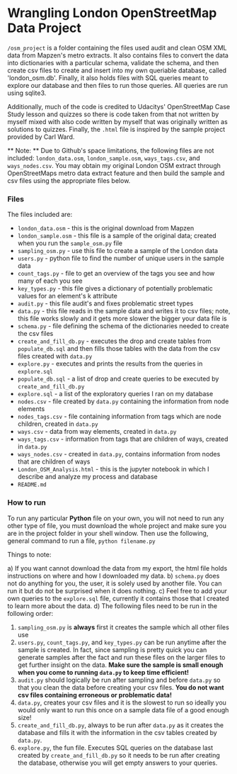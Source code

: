 # Wrangling London OpenStreetMap Data Project

`/osm_project` is a folder containing the files used audit and clean OSM XML data from Mapzen's metro extracts. It also contains files to convert the data into dictionaries with a particular schema, validate the schema, and then create csv files to create and insert into my own queriable database, called 'london_osm.db'. Finally, it also holds files with SQL queries meant to explore our database and then files to run those queries. All queries are run using sqlite3.

Additionally, much of the code is credited to Udacitys' OpenStreetMap Case Study lesson and quizzes so there is code taken from that not written by myself mixed with also code written by myself that was originally written as solutions to quizzes. Finally, the `.html` file is inspired by the sample project provided by Carl Ward.  

** Note: ** Due to Github's space limitations, the following files are not included: `london_data.osm`, `london_sample.osm`, `ways_tags.csv`, and `ways_nodes.csv`. You may obtain my original London OSM extract through OpenStreetMaps metro data extract feature and then build the sample and csv files using the appropriate files below.

### Files

The files included are: 
* `london_data.osm` - this is the original download from Mapzen
* `london_sample.osm` - this file is a sample of the original data; created when you run the `sample_osm.py` file 
* `sampling_osm.py` - use this file to create a sample of the London data
* `users.py` - python file to find the number of unique users in the sample data
* `count_tags.py` - file to get an overview of the tags you see and how many of each you see
* `key_types.py` - this file gives a dictionary of potentially problematic values for an element's k attribute
* `audit.py` - this file audit's and fixes problematic street types
* `data.py` - this file reads in the sample data and writes it to csv files; note, this file works slowly and it gets more slower the bigger your data file is
* `schema.py` - file defining the schema of the dictionaries needed to create the csv files
* `create_and_fill_db.py` - executes the drop and create tables from `populate_db.sql` and then fills those tables with the data from the csv files created with `data.py`
* `explore.py` - executes and prints the results from the queries in `explore.sql`
* `populate_db.sql` - a list of drop and create queries to be executed by `create_and_fill_db.py`
* `explore.sql` - a list of the exploratory queries I ran on my database
* `nodes.csv` - file created by `data.py` containing the information from node elements
* `nodes_tags.csv` - file containing information from tags which are node children, created in `data.py`
* `ways.csv` - data from way elements, created in `data.py`
* `ways_tags.csv` - information from tags that are children of ways, created in `data.py`
* `ways_nodes.csv` - created in `data.py`, contains information from nodes that are children of ways
* `London_OSM_Analysis.html` - this is the jupyter notebook in which I describe and analyze my process and database
* `README.md`


### How to run

To run any particular **Python** file on your own, you will not need to run any other type of file, you must download the whole project and make sure you are in the project folder in your shell window. Then use the following, general command to run a file, `python filename.py`

Things to note:

a) If you want cannot download the data from my export, the html file holds instructions on where and how I downloaded my data.
b) `schema.py` does not do anything for you, the user, it is solely used by another file. You can run it but do not be surprised when it does nothing. 
c) Feel free to add your own queries to the `explore.sql` file, currently it contains those that I created to learn more about the data.
d) The following files need to be run in the following order:
 1) `sampling_osm.py` is **always** first it creates the sample which all other files use
 2) `users.py`, `count_tags.py`, and `key_types.py` can be run anytime after the sample is created. In fact, since sampling is pretty quick you can generate samples after the fact and run these files on the larger files to get further insight on the data. **Make sure the sample is small enough when you come to running `data.py` to keep time efficient!** 
 3) `audit.py` should logically be run after sampling and before `data.py` so that you clean the data before creating your csv files. **You do not want csv files containing erroneous or problematic data!**
 4) `data.py`, creates your csv files and it is the slowest to run so ideally you would only want to run this once on a sample data file of a good enough size!
 5) `create_and_fill_db.py`, always to be run after `data.py` as it creates the database and fills it with the information in the csv tables created by `data.py`.
 6) `explore.py`, the fun file. Executes SQL queries on the database last created by `create_and_fill_db.py` so it needs to be run after creating the database, otherwise you will get empty answers to your queries. 
